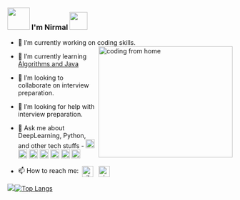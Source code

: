 ### <img src="https://i.pinimg.com/originals/00/4b/17/004b173f6e3d6843df10114e087f30a8.gif" width="50" height="50" /> I'm Nirmal <img src="https://media.tenor.com/images/3b388fe03da271d2674faf85eb7c3fcd/tenor.gif" width=40 height=40 />  


- 🔭 I’m currently working on coding skills. <img align="right" alt="coding from home" src= "https://camo.githubusercontent.com/410dd0b1b800cd1e13965237beee2a32474be978/68747470733a2f2f6d656469612e67697068792e636f6d2f6d656469612f4d3967624264396e6244724f5475314d71782f67697068792e676966" height = 250 width = 300/>
- 🌱 I’m currently learning [Algorithms and Java](https://github.com/NirmalSilwal/Data-Structure-and-Algorithm-Java-interview-kit)
- 👯 I’m looking to collaborate on interview preparation.
- 🤔 I’m looking for help with interview preparation.
- 💬 Ask me about DeepLearning, Python, and other tech stuffs - <img src="https://devicons.github.io/devicon/devicon.git/icons/amazonwebservices/amazonwebservices-original-wordmark.svg" alt="aws" width="20" height="20"/> <img src="https://devicons.github.io/devicon/devicon.git/icons/css3/css3-original-wordmark.svg" alt="css3" width="20" height="20"/> <img src="https://devicons.github.io/devicon/devicon.git/icons/html5/html5-original-wordmark.svg" alt="html5" width="20" height="20"/> <img src="https://devicons.github.io/devicon/devicon.git/icons/java/java-original-wordmark.svg" alt="java" width="20" height="20"/> <img src="https://devicons.github.io/devicon/devicon.git/icons/mysql/mysql-original-wordmark.svg" alt="mysql" width="20" height="20"/> <img src="https://devicons.github.io/devicon/devicon.git/icons/python/python-original-wordmark.svg" alt="python" width="20" height="20"/> <img src="https://devicons.github.io/devicon/devicon.git/icons/linux/linux-original.svg" alt="linux" width="20" height="20"/></p><p align="center">
 
- 📫 How to reach me:&nbsp; <a href="https://twitter.com/silwal_nirmal" target="blank"><img align="center" src="https://cdn.jsdelivr.net/npm/simple-icons@3.0.1/icons/twitter.svg" alt="silwal_nirmal" height="25" width="25" /></a> &nbsp;
<a href="https://linkedin.com/in/nirmal-silwal" target="blank"><img align="center" src="https://i.pinimg.com/originals/de/b4/6f/deb46f02a59e3b3a2aa58fac16290d63.gif" alt="nirmal-silwal" height="25" width="25" /></a> &nbsp;


 
<img src = "https://github-readme-stats.vercel.app/api?username=NirmalSilwal&&show_icons=true&theme=radical">[![Top Langs](https://github-readme-stats.vercel.app/api/top-langs/?username=NirmalSilwal&layout=compact&theme=merko)](https://github.com/anuraghazra/github-readme-stats)





<!--- 😄 Pronouns: He/His
- ⚡ Fun fact: Discovered my hobby of Reading during covid19.
<img src = "https://github-readme-stats.vercel.app/api?username=NirmalSilwal&&show_icons=true&title_color=ffffff&icon_color=bb2acf&text_color=daf7dc&bg_color=151515">
All inbuilt themes :-
dark, radical, merko, gruvbox, tokyonight, onedark, cobalt, synthwave, highcontrast, dracula  
     ###  layout of languages
[![Top Langs](https://github-readme-stats.vercel.app/api/top-langs/?username=NirmalSilwal&language=compact)](https://github.com/anuraghazra/github-readme-stats)
               to add extra pins of your repo
[![ReadMe Card](https://github-readme-stats.vercel.app/api/pin/?username=NirmalSilwal&repo=Problem-Solving)](https://github.com/anuraghazra/github-readme-stats)
[![HitCount](http://hits.dwyl.com/NirmalSilwal/NirmalSilwal.svg)](http://hits.dwyl.com/NirmalSilwal/NirmalSilwal) 
- 📫 How to reach me: [Twitter](https://twitter.com/silwal_nirmal) [Linkedln](https://www.linkedin.com/in/nirmal-silwal/)
<br><br><br>
<p align="left"> <img src="https://komarev.com/ghpvc/?username=NirmalSilwal" alt="nirmalsilwal" /> </p>
linkedln old link : src="https://cdn.jsdelivr.net/npm/simple-icons@3.0.1/icons/linkedin.svg" alt="nirmal-silwal"
-->
